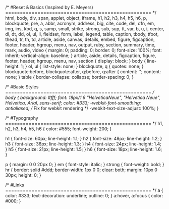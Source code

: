 /* #Reset & Basics (Inspired by E. Meyers)
================================================== */
	html, body, div, span, applet, object, iframe, h1, h2, h3, h4, h5, h6, p, blockquote, pre, a, abbr, acronym, address, big, cite, code, del, dfn, em, img, ins, kbd, q, s, samp, small, strike, strong, sub, sup, tt, var, b, u, i, center, dl, dt, dd, ol, ul, li, fieldset, form, label, legend, table, caption, tbody, tfoot, thead, tr, th, td, article, aside, canvas, details, embed, figure, figcaption, footer, header, hgroup, menu, nav, output, ruby, section, summary, time, mark, audio, video {
		margin: 0;
		padding: 0;
		border: 0;
		font-size: 100%;
		font: inherit;
		vertical-align: baseline; }
	article, aside, details, figcaption, figure, footer, header, hgroup, menu, nav, section {
		display: block; }
	body {
		line-height: 1; }
	ol, ul {
		list-style: none; }
	blockquote, q {
		quotes: none; }
	blockquote:before, blockquote:after,
	q:before, q:after {
		content: '';
		content: none; }
	table {
		border-collapse: collapse;
		border-spacing: 0; }


/* #Basic Styles
================================================== */
	body {
		background: #fff;
		font: 18px/1.6 "HelveticaNeue", "Helvetica Neue", Helvetica, Arial, sans-serif;
		color: #333;
		-webkit-font-smoothing: antialiased; /* Fix for webkit rendering */
		-webkit-text-size-adjust: 100%;
 }


/* #Typography
================================================== */
h1, h2, h3, h4, h5, h6 {
	color: #555;
	font-weight: 200;
}

h1 			{ font-size: 60px; line-height: 1.1; }
h2 			{ font-size: 48px; line-height: 1.2; }
h3 			{ font-size: 36px; line-height: 1.3; }
h4 			{ font-size: 24px; line-height: 1.4; }
h5 			{ font-size: 21px; line-height: 1.5; }
h6 			{ font-size: 18px; line-height: 1.6; }

p 			{ margin: 0 0 20px 0; }
em 			{ font-style: italic; }
strong 	{ font-weight: bold; }
hr 			{ border: solid #ddd; border-width: 1px 0 0; clear: both; margin: 10px 0 30px; height: 0; }


/* #Links
================================================== */
	a { color: #333; text-decoration: underline; outline: 0; }
	a:hover, a:focus { color: #000; }